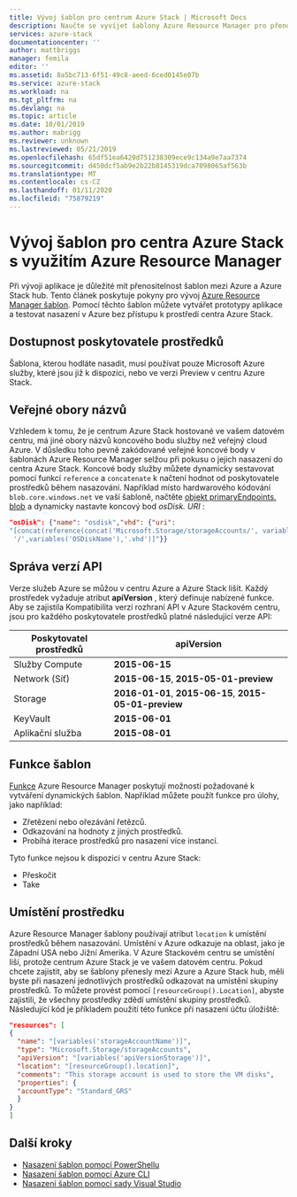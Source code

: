 ```yaml
---
title: Vývoj šablon pro centrum Azure Stack | Microsoft Docs
description: Naučte se vyvíjet šablony Azure Resource Manager pro přenositelnost aplikací mezi Azure a centrum Azure Stack.
services: azure-stack
documentationcenter: ''
author: mattbriggs
manager: femila
editor: ''
ms.assetid: 8a5bc713-6f51-49c8-aeed-6ced0145e07b
ms.service: azure-stack
ms.workload: na
ms.tgt_pltfrm: na
ms.devlang: na
ms.topic: article
ms.date: 10/01/2019
ms.author: mabrigg
ms.reviewer: unknown
ms.lastreviewed: 05/21/2019
ms.openlocfilehash: 65df51ea6420d751238309ece9c134a9e7aa7374
ms.sourcegitcommit: d450dcf5ab9e2b22b8145319dca7098065af563b
ms.translationtype: MT
ms.contentlocale: cs-CZ
ms.lasthandoff: 01/11/2020
ms.locfileid: "75879219"
---
```

# <a name="develop-templates-for-azure-stack-hub-with-azure-resource-manager"></a>Vývoj šablon pro centra Azure Stack s využitím Azure Resource Manager

Při vývoji aplikace je důležité mít přenositelnost šablon mezi Azure a Azure Stack hub. Tento článek poskytuje pokyny pro vývoj [Azure Resource Manager šablon](https://download.microsoft.com/download/E/A/4/EA4017B5-F2ED-449A-897E-BD92E42479CE/Getting_Started_With_Azure_Resource_Manager_white_paper_EN_US.pdf). Pomocí těchto šablon můžete vytvářet prototypy aplikace a testovat nasazení v Azure bez přístupu k prostředí centra Azure Stack.

## <a name="resource-provider-availability"></a>Dostupnost poskytovatele prostředků

Šablona, kterou hodláte nasadit, musí používat pouze Microsoft Azure služby, které jsou již k dispozici, nebo ve verzi Preview v centru Azure Stack.

## <a name="public-namespaces"></a>Veřejné obory názvů

Vzhledem k tomu, že je centrum Azure Stack hostované ve vašem datovém centru, má jiné obory názvů koncového bodu služby než veřejný cloud Azure. V důsledku toho pevně zakódované veřejné koncové body v šablonách Azure Resource Manager selžou při pokusu o jejich nasazení do centra Azure Stack. Koncové body služby můžete dynamicky sestavovat pomocí funkcí `reference` a `concatenate` k načtení hodnot od poskytovatele prostředků během nasazování. Například místo hardwarového kódování `blob.core.windows.net` ve vaší šabloně, načtěte [objekt primaryEndpoints. blob](https://github.com/Azure/AzureStack-QuickStart-Templates/blob/master/101-vm-windows-create/azuredeploy.json#L175) a dynamicky nastavte koncový bod *osDisk. URI* :

```json
"osDisk": {"name": "osdisk","vhd": {"uri":
"[concat(reference(concat('Microsoft.Storage/storageAccounts/', variables('storageAccountName')), '2015-06-15').primaryEndpoints.blob, variables('vmStorageAccountContainerName'),
 '/',variables('OSDiskName'),'.vhd')]"}}
```

## <a name="api-versioning"></a>Správa verzí API

Verze služeb Azure se můžou v centru Azure a Azure Stack lišit. Každý prostředek vyžaduje atribut **apiVersion** , který definuje nabízené funkce. Aby se zajistila Kompatibilita verzí rozhraní API v Azure Stackovém centru, jsou pro každého poskytovatele prostředků platné následující verze API:

| Poskytovatel prostředků | apiVersion |
| --- | --- |
| Služby Compute |**2015-06-15** |
| Network (Síť) |**2015-06-15**, **2015-05-01-preview** |
| Storage |**2016-01-01**, **2015-06-15**, **2015-05-01-preview** |
| KeyVault | **2015-06-01** |
| Aplikační služba |**2015-08-01** |

## <a name="template-functions"></a>Funkce šablon

[Funkce](/azure/azure-resource-manager/resource-group-template-functions) Azure Resource Manager poskytují možnosti požadované k vytváření dynamických šablon. Například můžete použít funkce pro úlohy, jako například:

* Zřetězení nebo ořezávání řetězců.
* Odkazování na hodnoty z jiných prostředků.
* Probíhá iterace prostředků pro nasazení více instancí.

Tyto funkce nejsou k dispozici v centru Azure Stack:

* Přeskočit
* Take

## <a name="resource-location"></a>Umístění prostředku

Azure Resource Manager šablony používají atribut `location` k umístění prostředků během nasazování. Umístění v Azure odkazuje na oblast, jako je Západní USA nebo Jižní Amerika. V Azure Stackovém centru se umístění liší, protože centrum Azure Stack je ve vašem datovém centru. Pokud chcete zajistit, aby se šablony přenesly mezi Azure a Azure Stack hub, měli byste při nasazení jednotlivých prostředků odkazovat na umístění skupiny prostředků. To můžete provést pomocí `[resourceGroup().Location]`, abyste zajistili, že všechny prostředky zdědí umístění skupiny prostředků. Následující kód je příkladem použití této funkce při nasazení účtu úložiště:

```json
"resources": [
{
  "name": "[variables('storageAccountName')]",
  "type": "Microsoft.Storage/storageAccounts",
  "apiVersion": "[variables('apiVersionStorage')]",
  "location": "[resourceGroup().location]",
  "comments": "This storage account is used to store the VM disks",
  "properties": {
  "accountType": "Standard_GRS"
  }
}
]
```

## <a name="next-steps"></a>Další kroky

* [Nasazení šablon pomocí PowerShellu](azure-stack-deploy-template-powershell.md)
* [Nasazení šablon pomocí Azure CLI](azure-stack-deploy-template-command-line.md)
* [Nasazení šablon pomocí sady Visual Studio](azure-stack-deploy-template-visual-studio.md)
